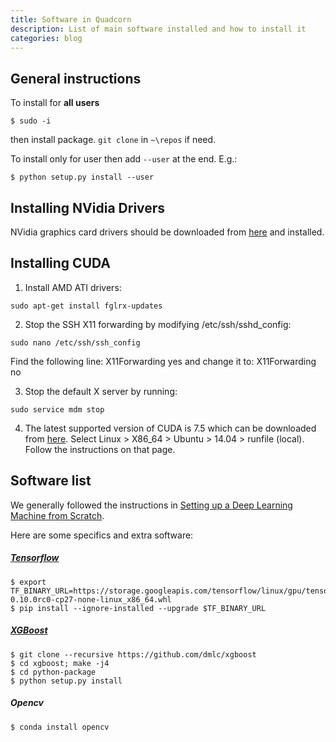 ```yaml
---
title: Software in Quadcorn
description: List of main software installed and how to install it
categories: blog
---
```



## General instructions

To install for **all users**

```
$ sudo -i
```
then install package. `git clone` in `~\repos` if need.


To install only for user then add `--user` at the end. E.g.:

```
$ python setup.py install --user
```

## Installing NVidia Drivers 

NVidia graphics card drivers should be downloaded from [here](http://www.geforce.com/drivers/results/105343) and installed.

## Installing CUDA

1. Install AMD ATI drivers:
```
sudo apt-get install fglrx-updates
```

2. Stop the SSH X11 forwarding by modifying /etc/ssh/sshd_config:
```
sudo nano /etc/ssh/ssh_config
```
Find the following line:
X11Forwarding yes
and change it to:
X11Forwarding no

3. Stop the default X server by running:
```
sudo service mdm stop
```
4. The latest supported version of CUDA is 7.5 which can be downloaded from [here](https://developer.nvidia.com/cuda-downloads). Select Linux > X86_64 > Ubuntu > 14.04 > runfile (local). Follow the instructions on that page.

## Software list

We generally followed the instructions in [Setting up a Deep Learning Machine from Scratch](https://github.com/saiprashanths/dl-setup).

Here are some specifics and extra software:



##### [Tensorflow](https://www.tensorflow.org/versions/r0.10/get_started/os_setup.html#using-pip)

```
$ export TF_BINARY_URL=https://storage.googleapis.com/tensorflow/linux/gpu/tensorflow-0.10.0rc0-cp27-none-linux_x86_64.whl
$ pip install --ignore-installed --upgrade $TF_BINARY_URL
```

##### [XGBoost](https://xgboost.readthedocs.io/en/latest/build.html#building-on-ubuntu-debian)

```
$ git clone --recursive https://github.com/dmlc/xgboost
$ cd xgboost; make -j4
$ cd python-package
$ python setup.py install
```


##### Opencv 

```
$ conda install opencv
```


